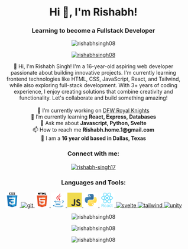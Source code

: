 <h1 align="center">Hi 👋, I'm Rishabh!</h1>
<h3 align="center">Learning to become a Fullstack Developer</h3>

<p align="center"> 
  <img src="https://komarev.com/ghpvc/?username=rishabhsingh08&label=Profile%20views&color=0e75b6&style=flat" alt="rishabhsingh08" /> 
</p>

<p align="center"> 
  <a href="https://github.com/ryo-ma/github-profile-trophy">
    <img src="https://github-profile-trophy.vercel.app/?username=rishabhsingh08" alt="rishabhsingh08" />
  </a> 
</p>

<p align="center">
  👋 Hi, I'm Rishabh Singh! I'm a 16-year-old aspiring web developer passionate about building innovative projects. I'm currently learning frontend technologies like HTML, CSS, JavaScript, React, and Tailwind, while also exploring full-stack development. With 3+ years of coding experience, I enjoy creating solutions that combine creativity and functionality. Let's collaborate and build something amazing!<br><br>
  🔭 I’m currently working on <a href="https://dfwroyalknights.org/">DFW Royal Knights</a><br>
  🌱 I’m currently learning <b>React, Express, Databases</b><br>
  💬 Ask me about <b>Javascript, Python, Svelte</b><br>
  📫 How to reach me <b>Rishabh.home.1@gmail.com</b><br>
  📍 I am a <b>16 year old based in Dallas, Texas</b>
</p>

<h3 align="center">Connect with me:</h3>
<p align="center">
  <a href="https://linkedin.com/in/rishabh-singh17" target="blank">
    <img align="center" src="https://raw.githubusercontent.com/rahuldkjain/github-profile-readme-generator/master/src/images/icons/Social/linked-in-alt.svg" alt="rishabh-singh17" height="30" width="40" />
  </a>
</p>

<h3 align="center">Languages and Tools:</h3>
<p align="center"> 
  <a href="https://www.w3schools.com/css/" target="_blank" rel="noreferrer"> 
    <img src="https://raw.githubusercontent.com/devicons/devicon/master/icons/css3/css3-original-wordmark.svg" alt="css3" width="40" height="40"/> 
  </a> 
  <a href="https://git-scm.com/" target="_blank" rel="noreferrer"> 
    <img src="https://www.vectorlogo.zone/logos/git-scm/git-scm-icon.svg" alt="git" width="40" height="40"/> 
  </a> 
  <a href="https://www.w3.org/html/" target="_blank" rel="noreferrer"> 
    <img src="https://raw.githubusercontent.com/devicons/devicon/master/icons/html5/html5-original-wordmark.svg" alt="html5" width="40" height="40"/> 
  </a> 
  <a href="https://www.java.com" target="_blank" rel="noreferrer"> 
    <img src="https://raw.githubusercontent.com/devicons/devicon/master/icons/java/java-original.svg" alt="java" width="40" height="40"/> 
  </a> 
  <a href="https://developer.mozilla.org/en-US/docs/Web/JavaScript" target="_blank" rel="noreferrer"> 
    <img src="https://raw.githubusercontent.com/devicons/devicon/master/icons/javascript/javascript-original.svg" alt="javascript" width="40" height="40"/> 
  </a> 
  <a href="https://www.python.org" target="_blank" rel="noreferrer"> 
    <img src="https://raw.githubusercontent.com/devicons/devicon/master/icons/python/python-original.svg" alt="python" width="40" height="40"/> 
  </a> 
  <a href="https://reactjs.org/" target="_blank" rel="noreferrer"> 
    <img src="https://raw.githubusercontent.com/devicons/devicon/master/icons/react/react-original-wordmark.svg" alt="react" width="40" height="40"/> 
  </a> 
  <a href="https://svelte.dev" target="_blank" rel="noreferrer"> 
    <img src="https://upload.wikimedia.org/wikipedia/commons/1/1b/Svelte_Logo.svg" alt="svelte" width="40" height="40"/> 
  </a> 
  <a href="https://tailwindcss.com/" target="_blank" rel="noreferrer"> 
    <img src="https://www.vectorlogo.zone/logos/tailwindcss/tailwindcss-icon.svg" alt="tailwind" width="40" height="40"/> 
  </a> 
  <a href="https://unity.com/" target="_blank" rel="noreferrer"> 
    <img src="https://www.vectorlogo.zone/logos/unity3d/unity3d-icon.svg" alt="unity" width="40" height="40"/> 
  </a> 
</p>

<p align="center">
  <img src="https://github-readme-stats.vercel.app/api/top-langs?username=rishabhsingh08&show_icons=true&locale=en&layout=compact" alt="rishabhsingh08" />
</p>

<p align="center">
  <img src="https://github-readme-stats.vercel.app/api?username=rishabhsingh08&show_icons=true&locale=en" alt="rishabhsingh08" />
</p>

<p align="center">
  <img src="https://github-readme-streak-stats.herokuapp.com/?user=rishabhsingh08&" alt="rishabhsingh08" />
</p>
